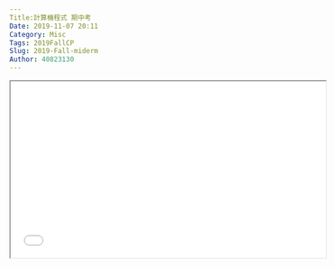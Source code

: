 ```yaml
---
Title:計算機程式 期中考
Date: 2019-11-07 20:11
Category: Misc
Tags: 2019FallCP
Slug: 2019-Fall-miderm
Author: 40823130
---
```

<iframe width="560" height="314" src="//www.youtube.com/embed/w7c8bQGNpSc" allowfullscreen="allowfullscreen"></iframe>